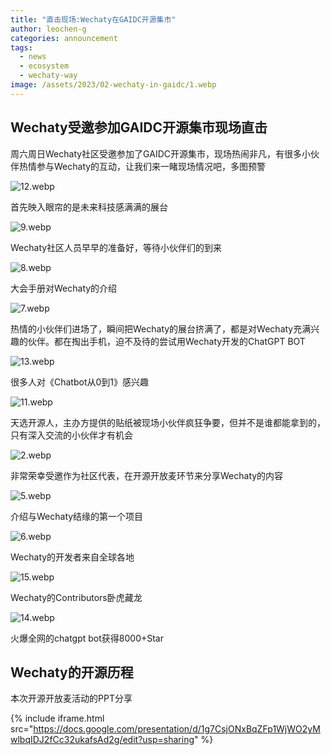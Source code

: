 ```yaml
---
title: "直击现场:Wechaty在GAIDC开源集市"
author: leochen-g
categories: announcement
tags:
  - news
  - ecosystem
  - wechaty-way
image: /assets/2023/02-wechaty-in-gaidc/1.webp
---
```


## Wechaty受邀参加GAIDC开源集市现场直击

周六周日Wechaty社区受邀参加了GAIDC开源集市，现场热闹非凡，有很多小伙伴热情参与Wechaty的互动，让我们来一睹现场情况吧，多图预警

![12.webp](/assets/2023/02-wechaty-in-gaidc/12.webp)

首先映入眼帘的是未来科技感满满的展台

![9.webp](/assets/2023/02-wechaty-in-gaidc/9.webp)

Wechaty社区人员早早的准备好，等待小伙伴们的到来

![8.webp](/assets/2023/02-wechaty-in-gaidc/8.webp)

大会手册对Wechaty的介绍

![7.webp](/assets/2023/02-wechaty-in-gaidc/7.webp)

热情的小伙伴们进场了，瞬间把Wechaty的展台挤满了，都是对Wechaty充满兴趣的伙伴。都在掏出手机，迫不及待的尝试用Wechaty开发的ChatGPT BOT

![13.webp](/assets/2023/02-wechaty-in-gaidc/13.webp)

很多人对《Chatbot从0到1》感兴趣

![11.webp](/assets/2023/02-wechaty-in-gaidc/11.webp)

天选开源人，主办方提供的贴纸被现场小伙伴疯狂争要，但并不是谁都能拿到的，只有深入交流的小伙伴才有机会

![2.webp](/assets/2023/02-wechaty-in-gaidc/2.webp)

非常荣幸受邀作为社区代表，在开源开放麦环节来分享Wechaty的内容

![5.webp](/assets/2023/02-wechaty-in-gaidc/5.webp)

介绍与Wechaty结缘的第一个项目

![6.webp](/assets/2023/02-wechaty-in-gaidc/6.webp)

Wechaty的开发者来自全球各地

![15.webp](/assets/2023/02-wechaty-in-gaidc/15.webp)

Wechaty的Contributors卧虎藏龙

![14.webp](/assets/2023/02-wechaty-in-gaidc/14.webp)

火爆全网的chatgpt bot获得8000+Star

## Wechaty的开源历程

本次开源开放麦活动的PPT分享

{% include iframe.html src="https://docs.google.com/presentation/d/1g7CsjONxBqZFp1WjWO2yMwlbqIDJ2fCc32ukafsAd2g/edit?usp=sharing" %}
